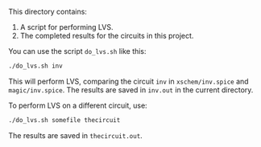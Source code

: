 This directory contains:
1. A script for performing LVS.
2. The completed results for the circuits in this project.

You can use the script `do_lvs.sh` like this:
```bash
./do_lvs.sh inv
```

This will perform LVS, comparing the circuit `inv` in `xschem/inv.spice` and `magic/inv.spice`.
The results are saved in `inv.out` in the current directory. 

To perform LVS on a different circuit, use:
```bash
./do_lvs.sh somefile thecircuit
```

The results are saved in `thecircuit.out`.
